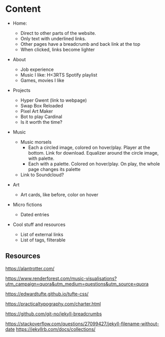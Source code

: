 # Content

- Home:

  - Direct to other parts of the website.
  - Only text with underlined links.
  - Other pages have a breadcrumb and back link at the top
  - When clicked, links become lighter

- About

  - Job experience
  - Music I like: H<3RTS Spotify playlist
  - Games, movies I like

- Projects

  - Hyper Gwent (link to webpage)
  - Swap Box Reloaded
  - Pixel Art Maker
  - Bot to play Cardinal
  - Is it worth the time?

- Music

  - Music morsels
    - Each a circled image, colored on hover/play. Player at the bottom. Link for download. Equalizer around the circle image, with palette.
    - Each with a palette. Colored on hover/play. On play, the whole page changes its palette
  - Link to Soundcloud?

- Art

  - Art cards, like before, color on hover

- Micro fictions

  - Dated entries

- Cool stuff and resources
  - List of external links
  - List of tags, filterable

## Resources

https://alantrotter.com/

https://www.renderforest.com/music-visualisations?utm_campaign=quora&utm_medium=questions&utm_source=quora

https://edwardtufte.github.io/tufte-css/

https://practicaltypography.com/charter.html

https://github.com/git-no/jekyll-breadcrumbs

https://stackoverflow.com/questions/27099427/jekyll-filename-without-date
https://jekyllrb.com/docs/collections/
